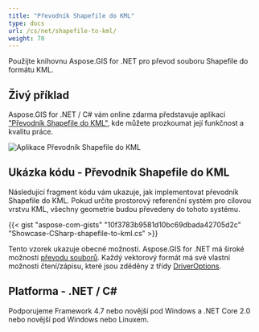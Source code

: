 ```yaml
---
title: "Převodník Shapefile do KML"
type: docs
url: /cs/net/shapefile-to-kml/
weight: 70
---
```


Použijte knihovnu Aspose.GIS for .NET pro převod souboru Shapefile do formátu KML.

## **Živý příklad**

Aspose.GIS for .NET / C# vám online zdarma představuje aplikaci ["Převodník Shapefile do KML"](https://products.aspose.app/gis/conversion/shapefile-to-kml), kde můžete prozkoumat její funkčnost a kvalitu práce.

![Aplikace Převodník Shapefile do KML](conversion.png)

## **Ukázka kódu - Převodník Shapefile do KML**

Následující fragment kódu vám ukazuje, jak implementovat převodník Shapefile do KML. Pokud určíte prostorový referenční systém pro cílovou vrstvu KML, všechny geometrie budou převedeny do tohoto systému. 

{{< gist "aspose-com-gists" "10f3783b9581d10bc69dbada42705d2c" "Showcase-CSharp-shapefile-to-kml.cs" >}}

Tento vzorek ukazuje obecné možnosti. Aspose.GIS for .NET má široké možnosti [převodu souborů](https://docs.aspose.com/gis/net/vector-layers/). Každý vektorový formát má své vlastní možnosti čtení/zápisu, které jsou zděděny z třídy [DriverOptions](https://reference.aspose.com/gis/net/aspose.gis/driveroptions).

## **Platforma - .NET / C#**

Podporujeme Framework 4.7 nebo novější pod Windows a .NET Core 2.0 nebo novější pod Windows nebo Linuxem.
